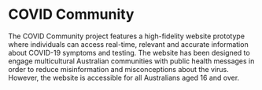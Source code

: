 # COVID Community
The COVID Community project features a high-fidelity website prototype where individuals can access real-time, relevant and accurate information about COVID-19 symptoms and testing. The website has been designed to engage multicultural Australian communities with public health messages in order to reduce misinformation and misconceptions about the virus. However, the website is accessible for all Australians aged 16 and over.
